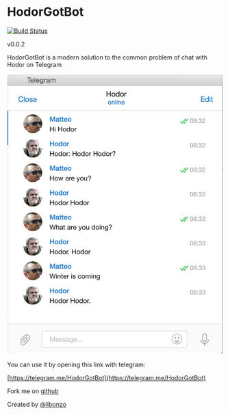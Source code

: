 HodorGotBot
=====
[![Build Status](https://travis-ci.org/ilbonzo/HodorGotBot.svg?branch=master)](https://travis-ci.org/ilbonzo/HodorGotBot)

v0.0.2

HodorGotBot is a modern solution to the common problem of chat with Hodor on Telegram

![Hodor](https://github.com/ilbonzo/HodorGotBot/raw/master/public/images/screenshot.png "Hodor")

You can use it by opening this link with telegram:

[https://telegram.me/HodorGotBot](https://telegram.me/HodorGotBot)

Fork me on [github](https://github.com/ilbonzo/HodorGotBot)

Created by [@ilbonzo](https://twitter.com/ilbonzo)
